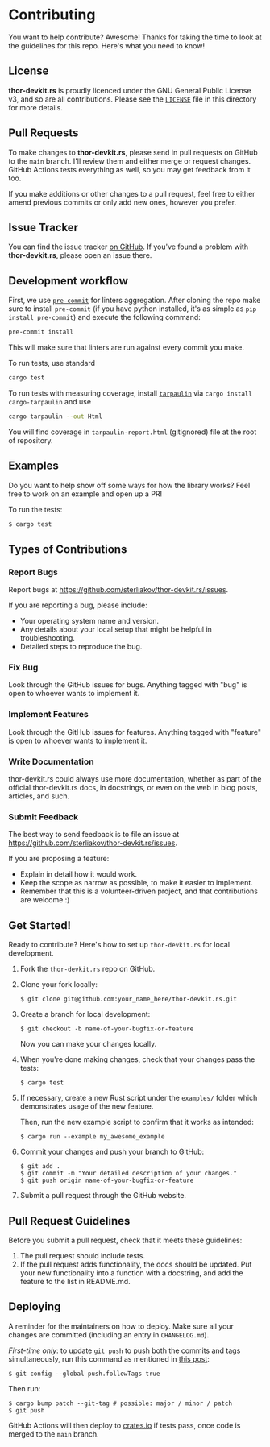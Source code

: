 # Contributing

You want to help contribute? Awesome! Thanks for taking the time to look at the
guidelines for this repo. Here's what you need to know!

## License

**thor-devkit.rs** is proudly licenced under the GNU General Public License v3, and so are all
contributions. Please see the [`LICENSE`] file in this directory for more details.

[`LICENSE`]: https://github.com/sterliakov/thor-devkit.rs/blob/main/LICENSE

## Pull Requests

To make changes to **thor-devkit.rs**, please send in pull requests on GitHub to
the `main` branch. I'll review them and either merge or request changes. GitHub Actions
tests everything as well, so you may get feedback from it too.

If you make additions or other changes to a pull request, feel free to either amend
previous commits or only add new ones, however you prefer.

## Issue Tracker

You can find the issue tracker [on
GitHub](https://github.com/sterliakov/thor-devkit.rs/issues). If you've found a
problem with **thor-devkit.rs**, please open an issue there.


## Development workflow

First, we use [`pre-commit`](https://pre-commit.com/) for linters aggregation. After cloning the repo
make sure to install `pre-commit` (if you have python installed, it's as simple as
`pip install pre-commit`) and execute the following command:

```bash
pre-commit install
```

This will make sure that linters are run against every commit you make.

To run tests, use standard

```bash
cargo test
```

To run tests with measuring coverage, install [`tarpaulin`](https://github.com/xd009642/tarpaulin) via `cargo install cargo-tarpaulin` and use

```bash
cargo tarpaulin --out Html
```

You will find coverage in `tarpaulin-report.html` (gitignored) file at the root
of repository.


## Examples
Do you want to help show off some ways for how the library works? Feel free to
work on an example and open up a PR!

[install Rust]: http://rust-lang.org/install.html

To run the tests:

```bash
$ cargo test
```

## Types of Contributions

### Report Bugs

Report bugs at https://github.com/sterliakov/thor-devkit.rs/issues.

If you are reporting a bug, please include:

* Your operating system name and version.
* Any details about your local setup that might be helpful in troubleshooting.
* Detailed steps to reproduce the bug.

### Fix Bug

Look through the GitHub issues for bugs. Anything tagged with "bug"
is open to whoever wants to implement it.

### Implement Features

Look through the GitHub issues for features. Anything tagged with "feature"
is open to whoever wants to implement it.

### Write Documentation

thor-devkit.rs could always use more documentation, whether as part of the
official thor-devkit.rs docs, in docstrings, or even on the web in blog posts,
articles, and such.

### Submit Feedback

The best way to send feedback is to file an issue at https://github.com/sterliakov/thor-devkit.rs/issues.

If you are proposing a feature:

* Explain in detail how it would work.
* Keep the scope as narrow as possible, to make it easier to implement.
* Remember that this is a volunteer-driven project, and that contributions
  are welcome :)

## Get Started!

Ready to contribute? Here's how to set up `thor-devkit.rs` for local development.

1. Fork the `thor-devkit.rs` repo on GitHub.
2. Clone your fork locally:
    ```shell
    $ git clone git@github.com:your_name_here/thor-devkit.rs.git
    ```
3. Create a branch for local development:
    ```shell
    $ git checkout -b name-of-your-bugfix-or-feature
    ```
   Now you can make your changes locally.

4. When you're done making changes, check that your changes pass the tests:
    ```shell
    $ cargo test
    ```
5. If necessary, create a new Rust script under the `examples/` folder which
   demonstrates usage of the new feature.

   Then, run the new example script to confirm that it works as intended:
    ```shell
    $ cargo run --example my_awesome_example
    ```
6. Commit your changes and push your branch to GitHub:
    ```shell
    $ git add .
    $ git commit -m "Your detailed description of your changes."
    $ git push origin name-of-your-bugfix-or-feature
    ```
7. Submit a pull request through the GitHub website.

## Pull Request Guidelines

Before you submit a pull request, check that it meets these guidelines:

1. The pull request should include tests.
2. If the pull request adds functionality, the docs should be updated. Put
   your new functionality into a function with a docstring, and add the
   feature to the list in README.md.

## Deploying

A reminder for the maintainers on how to deploy.
Make sure all your changes are committed (including an entry in `CHANGELOG.md`).

*First-time only*: to update `git push` to push both the commits and tags simultaneously, run this command
as mentioned in [this post](https://stackoverflow.com/questions/3745135/push-git-commits-tags-simultaneously):

```shell
$ git config --global push.followTags true
```

Then run:
```shell
$ cargo bump patch --git-tag # possible: major / minor / patch
$ git push
```

GitHub Actions will then deploy to [crates.io](https://crates.io/) if tests pass,
once code is merged to the `main` branch.
